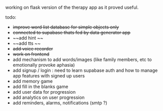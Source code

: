 working on flask version of the therapy app as it proved useful.

todo:

- ~~improve word list database for simple objects only~~ 
- ~~connected to supabase thats fed by data generator app~~
- ~~add hint ~~
- ~~add tts ~~
- ~~add voice recorder~~
- ~~work on frontend~~
- add mechanism to add words/images (like family members, etc to emotionally provoke aphasia)
- add signup / login : need to learn supabase auth and how to manage app features with signed up users
- add memory game
- add fill in the blanks game
- add user data for progression
- add analytics on user progression
- add reminders, alarms, notifications (smtp ?)




